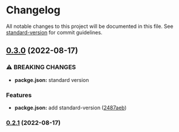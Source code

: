 # Changelog

All notable changes to this project will be documented in this file. See [standard-version](https://github.com/conventional-changelog/standard-version) for commit guidelines.

## [0.3.0](https://github.com/morningClock/vue-standard-demo/compare/v0.2.1...v0.3.0) (2022-08-17)


### ⚠ BREAKING CHANGES

* **packge.json:** standard version

### Features

* **packge.json:** add standard-version ([2487aeb](https://github.com/morningClock/vue-standard-demo/commit/2487aeb52d0c06c941b86bdfa31df539c7a6527a))

### [0.2.1](https://github.com/morningClock/vue-standard-demo/compare/v0.2.0...v0.2.1) (2022-08-17)
